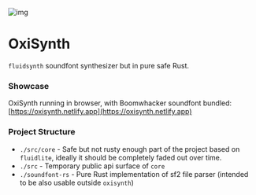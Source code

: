 ![img](https://i.imgur.com/V9KLOJE.png)

# OxiSynth

`fluidsynth` soundfont synthesizer but in pure safe Rust.

### Showcase

OxiSynth running in browser, with Boomwhacker soundfont bundled:
[https://oxisynth.netlify.app](https://oxisynth.netlify.app)

### Project Structure

- `./src/core` - Safe but not rusty enough part of the project based on `fluidlite`, ideally it should be completely faded out over time.
- `./src` - Temporary public api surface of `core`
- `./soundfont-rs` - Pure Rust implementation of sf2 file parser (intended to be also usable outside `oxisynth`)
